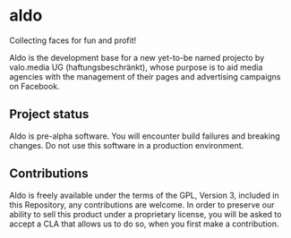 # aldo

Collecting faces for fun and profit!

Aldo is the development base for a new yet-to-be named projecto by valo.media UG 
(haftungsbeschränkt), whose purpose is to aid media agencies with the management 
of their pages and advertising campaigns on Facebook.

## Project status

Aldo is pre-alpha software.  You will encounter build failures and breaking 
changes.  Do not use this software in a production environment.

## Contributions

Aldo is freely available under the terms of the GPL, Version 3, included in this 
Repository, any contributions are welcome.  In order to preserve our ability to 
sell this product under a proprietary license, you will be asked to accept a CLA 
that allows us to do so, when you first make a contribution.

